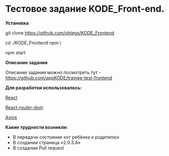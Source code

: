 # Тестовое задание KODE_Front-end.

**Установка**

git clone https://github.com/ohlegs/KODE_Frontend

cd ./KODE_Frontend
npm i

npm start


**Описание задания**

Описание задания можно посмотреть тут - https://github.com/appKODE/trainee-test-frontend

**Для разработки использовалось:**

[React](http://reactjs.org)

[React-router-dom](https://reactrouter.com/docs/en/v6)

[Axios](https://axios-http.com/docs/intro)


**Какие трудности возникли:**
+  В передаче состояния «от ребёнка к родителю»
+  В создании страница «2.0.3.A»
+  В создании Pull request
